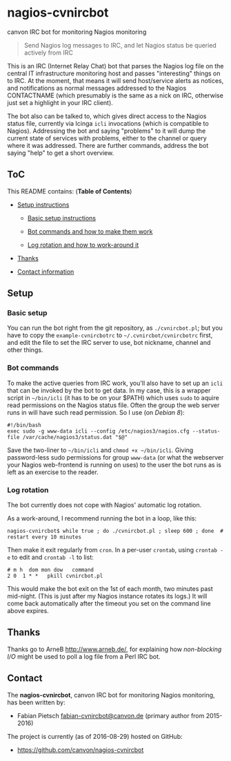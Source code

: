 
# nagios-cvnircbot
canvon IRC bot for monitoring Nagios monitoring

> Send Nagios log messages to IRC, and let Nagios status be queried actively
> from IRC

This is an IRC (Internet Relay Chat) bot that parses the Nagios log file on the
central IT infrastructure monitoring host and passes "interesting" things on
to IRC. At the moment, that means it will send host/service alerts as notices,
and notifications as normal messages addressed to the Nagios CONTACTNAME
(which presumably is the same as a nick on IRC, otherwise just set a highlight
in your IRC client).

The bot also can be talked to, which gives direct access to the Nagios status
file, currently via Icinga `icli` invocations (which is compatible to Nagios).
Addressing the bot and saying "problems" to it will dump the current state of
services with problems, either to the channel or query where it was addressed.
There are further commands, address the bot saying "help" to get a short
overview.


## ToC

This README contains: (**Table of Contents**)

  * [Setup instructions](#setup)

    * [Basic setup instructions](#basic-setup)

    * [Bot commands and how to make them work](#bot-commands)

    * [Log rotation and how to work-around it](#log-rotation)

  * [Thanks](#thanks)

  * [Contact information](#contact)


## Setup

### Basic setup

You can run the bot right from the git repository, as `./cvnircbot.pl`; but you
have to copy the `example-cvnircbotrc` to `~/.cvnircbot/cvnircbotrc` first, and
edit the file to set the IRC server to use, bot nickname, channel and other
things.

### Bot commands

To make the active queries from IRC work, you'll also have to set up an `icli`
that can be invoked by the bot to get data. In my case, this is a wrapper script
in `~/bin/icli` (it has to be on your $PATH) which uses `sudo` to aquire read
permissions on the Nagios status file. Often the group the web server runs in
will have such read permission. So I use (on _Debian 8_):

```
#!/bin/bash
exec sudo -g www-data icli --config /etc/nagios3/nagios.cfg --status-file /var/cache/nagios3/status.dat "$@"
```

Save the two-liner to `~/bin/icli` and `chmod +x ~/bin/icli`. Giving
password-less sudo permissions for group `www-data` (or what the webserver
your Nagios web-frontend is running on uses) to the user the bot runs as
is left as an exercise to the reader.

### Log rotation

The bot currently does not cope with Nagios' automatic log rotation.

As a work-around, I recommend running the bot in a loop, like this:

```
nagios-cvnircbot$ while true ; do ./cvnircbot.pl ; sleep 600 ; done  # restart every 10 minutes
```

Then make it exit regularly from `cron`. In a per-user `crontab`,
using `crontab -e` to edit and `crontab -l` to list:

```
# m h  dom mon dow   command
2 0  1 * *   pkill cvnircbot.pl
```

This would make the bot exit on the 1st of each month, two minutes
past mid-night. (This is just after my Nagios instance rotates its logs.)
It will come back automatically after the timeout you set on the
command line above expires.


## Thanks

Thanks go to ArneB <http://www.arneb.de/>, for explaining
how _non-blocking I/O_ might be used to poll a log file
from a Perl IRC bot.


## Contact

The **nagios-cvnircbot**, canvon IRC bot for monitoring Nagios monitoring, has
been written by:

  * Fabian Pietsch <fabian-cvnircbot@canvon.de>  (primary author from 2015-2016)

The project is currently (as of 2016-08-29) hosted on GitHub:

  * https://github.com/canvon/nagios-cvnircbot

